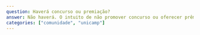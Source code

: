 ```yaml
---
question: Haverá concurso ou premiação?
answer: Não haverá. O intuito de não promover concurso ou oferecer prêmios é que esta modalidade se configure mais pela experiência do compartilhamento.
categories: ["comunidade", "unicamp"]
---
```

